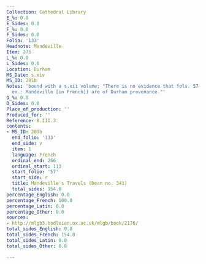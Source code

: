 ```yaml
---
Collection: Cathedral Library
E_%: 0.0
E_Sides: 0.0
F_%: 0.0
F_Sides: 0.0
Folia: '133'
Headnote: Mandeville
Item: 275
L_%: 0.0
L_Sides: 0.0
Location: Durham
MS_Date: s.xiv
MS_ID: 281b
Notes: 'bound with a s.xii volume; "There is no evidence that fols. 57-133 (s. xiv
  ex.: Mandeville [in French]) are of Durham provenance."'
O_%: 0.0
O_Sides: 0.0
Place_of_production: ''
Produced_for: ''
Reference: B.III.3
contents:
- MS_ID: 281b
  end_folio: '133'
  end_side: v
  item: 1
  language: French
  ordinal_end: 266
  ordinal_start: 113
  start_folio: '57'
  start_side: r
  title: Mandeville's Travels (Dean no. 341)
  total_sides: 154.0
percentage_English: 0.0
percentage_French: 100.0
percentage_Latin: 0.0
percentage_Other: 0.0
sources:
- http://mlgb3.bodleian.ox.ac.uk/mlgb/book/2176/
total_sides_English: 0.0
total_sides_French: 154.0
total_sides_Latin: 0.0
total_sides_Other: 0.0

---
```

